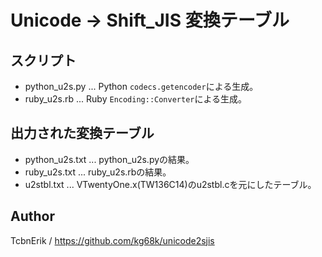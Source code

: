 # Unicode → Shift_JIS 変換テーブル

## スクリプト

* python_u2s.py ... Python `codecs.getencoder`による生成。
* ruby_u2s.rb ... Ruby `Encoding::Converter`による生成。


## 出力された変換テーブル

* python_u2s.txt ... python_u2s.pyの結果。
* ruby_u2s.txt ... ruby_u2s.rbの結果。
* u2stbl.txt ... VTwentyOne.x(TW136C14)のu2stbl.cを元にしたテーブル。


## Author

TcbnErik / https://github.com/kg68k/unicode2sjis

